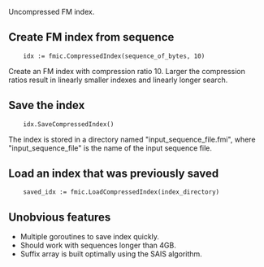 Uncompressed FM index.

## Create FM index from sequence

```
	idx := fmic.CompressedIndex(sequence_of_bytes, 10)
```

Create an FM index with compression ratio 10.  Larger the compression ratios result in linearly smaller indexes and linearly longer search.

## Save the index

```
	idx.SaveCompressedIndex()
```

The index is stored in a directory named "input_sequence_file.fmi", where "input_sequence_file" is the name of the input sequence file.


## Load an index that was previously saved

```
	saved_idx := fmic.LoadCompressedIndex(index_directory)
```

## Unobvious features

- Multiple goroutines to save index quickly.
- Should work with sequences longer than 4GB.
- Suffix array is built optimally using the SAIS algorithm.
